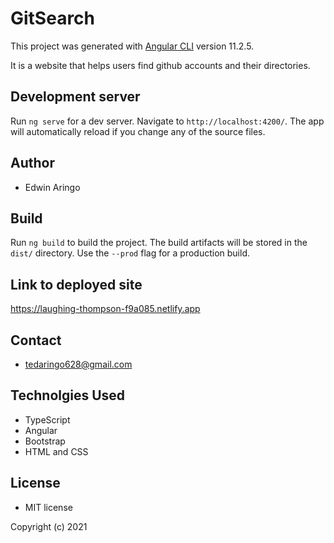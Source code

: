 # GitSearch

This project was generated with [Angular CLI](https://github.com/angular/angular-cli) version 11.2.5.

It is a website that helps users find github accounts and their directories.

## Development server

Run `ng serve` for a dev server. Navigate to `http://localhost:4200/`. The app will automatically reload if you change any of the source files.

## Author
* Edwin Aringo

## Build

Run `ng build` to build the project. The build artifacts will be stored in the `dist/` directory. Use the `--prod` flag for a production build.
## Link to deployed site 
https://laughing-thompson-f9a085.netlify.app

## Contact
* tedaringo628@gmail.com

## Technolgies Used
* TypeScript
* Angular
* Bootstrap
* HTML and CSS

## License
* MIT license

Copyright (c) 2021
